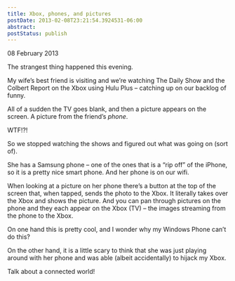 ```yaml
---
title: Xbox, phones, and pictures
postDate: 2013-02-08T23:21:54.3924531-06:00
abstract: 
postStatus: publish
---
```

08 February 2013

The strangest thing happened this evening.

My wife’s best friend is visiting and we’re watching The Daily Show and the Colbert Report on the Xbox using Hulu Plus – catching up on our backlog of funny.

All of a sudden the TV goes blank, and then a picture appears on the screen. A picture from the friend’s *phone*.

WTF!?!

So we stopped watching the shows and figured out what was going on (sort of).

She has a Samsung phone – one of the ones that is a “rip off” of the iPhone, so it is a pretty nice smart phone. And her phone is on our wifi.

When looking at a picture on her phone there’s a button at the top of the screen that, when tapped, sends the photo to the Xbox. It literally takes over the Xbox and shows the picture. And you can pan through pictures on the phone and they each appear on the Xbox (TV) – the images streaming from the phone to the Xbox.

On one hand this is pretty cool, and I wonder why my Windows Phone can’t do this?

On the other hand, it is a little scary to think that she was just playing around with her phone and was able (albeit accidentally) to hijack my Xbox.

Talk about a connected world!
